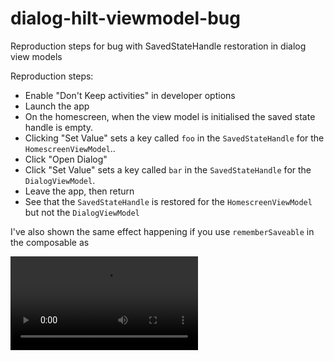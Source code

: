 # dialog-hilt-viewmodel-bug
Reproduction steps for bug with SavedStateHandle restoration in dialog view models

Reproduction steps:
- Enable "Don't Keep activities" in developer options
- Launch the app
- On the homescreen, when the view model is initialised the saved state handle is empty.
- Clicking "Set Value" sets a key called `foo` in the `SavedStateHandle` for the `HomescreenViewModel`..
- Click "Open Dialog"
- Click "Set Value" sets a key called `bar` in the `SavedStateHandle` for the `DialogViewModel`.
- Leave the app, then return
- See that the `SavedStateHandle` is restored for the `HomescreenViewModel` but not the `DialogViewModel`

I've also shown the same effect happening if you use `rememberSaveable` in the composable as 


<video src="https://github.com/LukeMannering/dialog-hilt-viewmodel-bug/assets/1769850/2d28d790-3468-48b8-8e2c-5aea1567ec1d"/>

